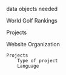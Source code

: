 
data objects needed

World Golf Rankings

Projects



Website Organization


    Projects
        Type of project
        Language
        